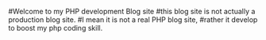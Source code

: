 #Welcome to my PHP development Blog site
#this blog site is not actually a production blog site.
#I mean it is not a real PHP blog site,
#rather it develop to boost my php coding skill.